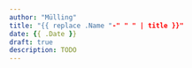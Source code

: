 ```yaml
---
author: "Mülling"
title: "{{ replace .Name "-" " " | title }}"
date: {{ .Date }}
draft: true
description: TODO
---
```



